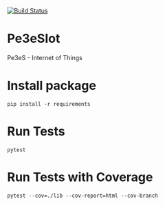 [![Build Status](https://travis-ci.com/fanores/Pe3eSIot.svg?branch=master)](https://travis-ci.com/fanores/Pe3eSIot)

# Pe3eSIot
Pe3eS - Internet of Things

# Install package
```
pip install -r requirements
```

# Run Tests
```
pytest
```

# Run Tests with Coverage
```
pytest --cov=./lib --cov-report=html --cov-branch
```
